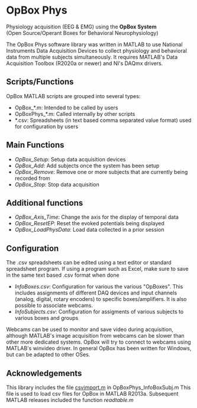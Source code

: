 # OpBox Phys

Physiology acquisition (EEG & EMG) using the **OpBox System**  
(Open Source/Operant Boxes for Behavioral Neurophysiology)
 
The OpBox Phys software library was written in MATLAB to use National Instruments Data Acquisition Devices to collect physiology and behavioral data from multiple subjects simultaneously. It requires MATLAB's Data Acquisition Toolbox (R2020a or newer) and NI's DAQmx drivers.

## Scripts/Functions
OpBox MATLAB scripts are grouped into several types:  

* OpBox_\*.m: Intended to be called by users  
* OpBoxPhys_\*.m: Called internally by other scripts
* \*.csv: Spreadsheets (in text based comma separated value format) used for configuration by users

## Main Functions
* *OpBox_Setup*: Setup data acquisition devices
* *OpBox_Add*: Add subjects once the system has been setup
* *OpBox_Remove*: Remove one or more subjects that are currently being recorded from
* *OpBox_Stop*: Stop data acquisition

## Additional functions
* *OpBox\_Axis\_Time*: Change the axis for the display of temporal data
* *OpBox_ResetEP*: Reset the evoked potentials being displayed
* *OpBox_LoadPhysData*: Load data collected in a prior session

## Configuration
The .csv spreadsheets can be edited using a text editor or standard spreadsheet program. If using a program such as Excel, make sure to save in the same text based .csv format when done

* *InfoBoxes.csv*: Configuration for various the various "OpBoxes". This includes assignments of different DAQ devices and input channels (analog, digital, rotary encoders) to specific boxes/amplifiers. It is also possible to associate webcams.
* *InfoSubjects.csv*: Configuration for assigments of various subjects to various boxes and groups

Webcams can be used to monitor and save video during acquisition, although MATLAB's image acquisition from webcams can be slower than other more dedicated systems. OpBox will try to connect to webcams using MATLAB's winvideo driver. In general OpBox has been written for Windows, but can be adapted to other OSes.

## Acknowledgements

This library includes the file [csvimport.m](http://uk.mathworks.com/matlabcentral/fileexchange/23573-csvimport) in OpBoxPhys_InfoBoxSubj.m
This file is used to load csv files for OpBox in MATLAB R2013a. 
Subsequent MATLAB releases included the function *readtable.m*
